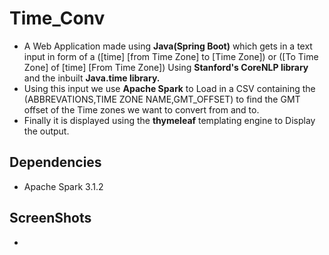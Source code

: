 # Time_Conv

- A Web Application made using **Java(Spring Boot)** which gets in a text input in form of a ([time] [from Time Zone] to [Time Zone]) or ([To Time Zone] of [time] [From Time Zone]) Using **Stanford's CoreNLP library** and the inbuilt **Java.time library.**
- Using this input we use **Apache Spark** to Load in a CSV containing the (ABBREVATIONS,TIME ZONE NAME,GMT_OFFSET) to find the GMT offset of the Time zones we want to convert from and to.
- Finally it is displayed using the **thymeleaf** templating engine to Display the output.

## Dependencies

- Apache Spark 3.1.2


## ScreenShots

- 
